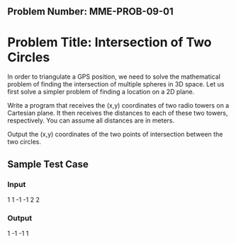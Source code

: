 Problem Number: MME-PROB-09-01
------------------------------

Problem Title: Intersection of Two Circles
==========================================

In order to triangulate a GPS position, we need to solve the mathematical problem of finding the intersection of multiple spheres in 3D space. Let us first solve a simpler problem of finding a location on a 2D plane.

Write a program that receives the (x,y) coordinates of two radio towers on a Cartesian plane. It then receives the distances to each of these two towers, respectively. You can assume all distances are in meters.

Output the (x,y) coordinates of the two points of intersection between the two circles.

Sample Test Case
----------------

### Input

1 1
-1 -1
2
2

### Output

1 -1
-1 1
